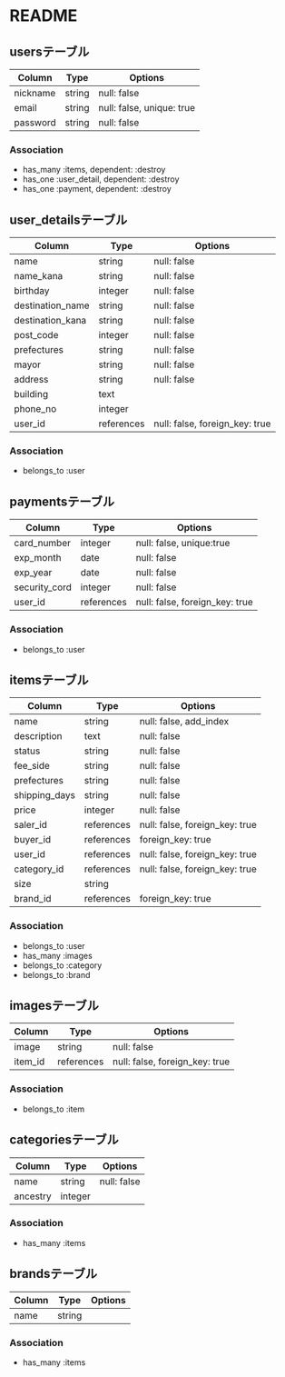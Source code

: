 # README

## usersテーブル

|Column|Type|Options|
|------|----|-------|
| nickname | string | null: false|
| email | string | null: false, unique: true |
| password | string | null: false |

### Association
- has_many :items, dependent: :destroy
- has_one :user_detail, dependent: :destroy
- has_one :payment, dependent: :destroy


## user_detailsテーブル

|Column|Type|Options|
|------|----|-------|
| name | string | null: false |
| name_kana | string | null: false |
| birthday | integer | null: false |
| destination_name | string | null: false |
| destination_kana | string | null: false |
| post_code | integer | null: false |
| prefectures | string | null: false |
| mayor | string | null: false |
| address | string | null: false |
| building | text |  |
| phone_no | integer |  |
| user_id |references|null: false, foreign_key: true|

### Association
- belongs_to :user


## paymentsテーブル

|Column|Type|Options|
|------|----|-------|
| card_number | integer | null: false, unique:true |
| exp_month | date | null: false |
| exp_year | date | null: false |
| security_cord | integer | null: false |
| user_id |references|null: false, foreign_key: true|

### Association
- belongs_to :user


## itemsテーブル

|Column|Type|Options|
|------|----|-------|
| name | string | null: false, add_index |
| description | text | null: false |
| status | string | null: false |
| fee_side | string | null: false |
| prefectures | string | null: false |
| shipping_days | string | null: false |
| price | integer | null: false |
| saler_id |references|null: false, foreign_key: true|
| buyer_id | references|foreign_key: true|
| user_id |references|null: false, foreign_key: true|
| category_id |references|null: false, foreign_key: true|
| size | string |  |
| brand_id |references|foreign_key: true|

### Association
- belongs_to :user
- has_many :images
- belongs_to :category
- belongs_to :brand


## imagesテーブル

|Column|Type|Options|
|------|----|-------|
| image | string | null: false |
| item_id |references|null: false, foreign_key: true|

### Association
- belongs_to :item


## categoriesテーブル

|Column|Type|Options|
|------|----|-------|
| name | string | null: false |
| ancestry | integer ||

### Association
- has_many :items


## brandsテーブル

|Column|Type|Options|
|------|----|-------|
| name | string ||

### Association
- has_many :items

